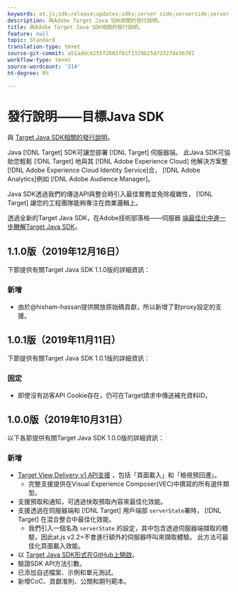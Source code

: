 ```yaml
---
keywords: at.js;sdk;release;updates;sdks;server side;serverside;server-side;java;java sdk
description: 與Adobe Target Java SDK相關的發行說明。
title: 與Adobe Target Java SDK相關的發行說明。
feature: null
topic: Standard
translation-type: tm+mt
source-git-commit: a51addc6155f2681f01f2329b25d72327de36701
workflow-type: tm+mt
source-wordcount: '314'
ht-degree: 0%

---
```



# 發行說明——目標Java SDK

與 [Target Java SDK相關的發行說明](https://github.com/adobe/target-java-sdk)。

Java [!DNL Target] SDK可讓您部署 [!DNL Target] 伺服器端。 此Java SDK可協助您輕鬆 [!DNL Target] 地與其 [!DNL Adobe Experience Cloud] 他解決方案整 [!DNL Adobe Experience Cloud Identity Service]合， [!DNL Adobe Analytics]例如 [!DNL Adobe Audience Manager]。

Java SDK透過我們的傳送API與整合時引入最佳實務並免除複雜性， [!DNL Target] 讓您的工程團隊能夠專注在商業邏輯上。

透過全新的Target Java SDK，在Adobe技術部落格——伺服器 [端最佳化中進一步瞭解Target Java SDK](https://medium.com/adobetech/server-side-optimization-with-the-new-target-java-sdk-421dc418a3f2)。

## 1.1.0版（2019年12月16日）

下節提供有關Target Java SDK 1.1.0版的詳細資訊：

### 新增

* 由於@hisham-hassan提供開放原始碼貢獻，所以新增了對proxy設定的支援。

## 1.0.1版（2019年11月11日）

下節提供有關Target Java SDK 1.0.1版的詳細資訊：

### 固定

* 即使沒有訪客API Cookie存在，仍可在Target請求中傳送補充資料ID。

## 1.0.0版（2019年10月31日）

以下各節提供有關Target Java SDK 1.0.0版的詳細資訊：

### 新增

* [Target View Delivery v1 API支援](https://developers.adobetarget.com/api/delivery-api/) ，包括「頁面載入」和「檢視預回遷」。
   * 完整支援提供在Visual Experience Composer(VEC)中撰寫的所有選件類型。
* 支援預取和通知，可透過快取預取內容來最佳化效能。
* 支援透過在伺服器端和 [!DNL Target] 用戶端部 `serverState`署時， [!DNL Target] 在混合整合中最佳化效能。
   * 我們引入一個名為 `serverState` 的設定，其中包含透過伺服器端擷取的體驗，因此at.js v2.2+不會進行額外的伺服器呼叫來擷取體驗。 此方法可最佳化頁面載入效能。
* 以 [Target Java SDK形式在GitHub上開啟](https://github.com/adobe/target-java-sdk)。
* 驗證SDK API方法引數。
* 已添加自述檔案、示例和單元測試。
* 新增CoC、貢獻准則、公關和期刊範本。

